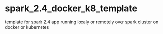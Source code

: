 # spark_2.4_docker_k8_template
template for spark 2.4 app running localy or remotely over spark cluster on docker or kubernetes
